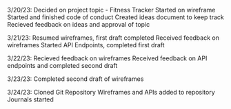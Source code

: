 3/20/23:
Decided on project topic - Fitness Tracker
Started on wireframe
Started and finished code of conduct
Created ideas document to keep track
Recieved feedback on ideas and approval of topic

3/21/23:
Resumed wireframes, first draft completed
Received feedback on wireframes
Started API Endpoints, completed first draft

3/22/23:
Recieved feedback on wireframes
Received feedback on API endpoints and completed second draft

3/23/23:
Completed second draft of wireframes

3/24/23:
Cloned Git Repository
Wireframes and APIs added to repository
Journals started
